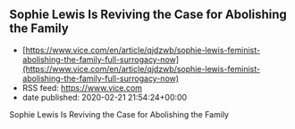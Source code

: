 ## Sophie Lewis Is Reviving the Case for Abolishing the Family
 - [https://www.vice.com/en/article/qjdzwb/sophie-lewis-feminist-abolishing-the-family-full-surrogacy-now](https://www.vice.com/en/article/qjdzwb/sophie-lewis-feminist-abolishing-the-family-full-surrogacy-now)
 - RSS feed: https://www.vice.com
 - date published: 2020-02-21 21:54:24+00:00

Sophie Lewis Is Reviving the Case for Abolishing the Family

